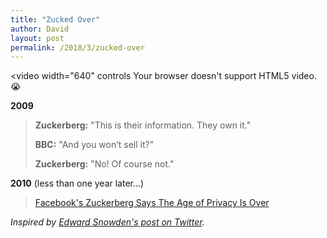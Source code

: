 ```yaml
---
title: "Zucked Over"
author: David
layout: post
permalink: /2018/3/zucked-over
---
```


<video width="640" controls
  <source src="/post-video/zucked-over.webm" type="video/webm">
  <source src="/post-video/zucked-over.mp4" type="video/mp4">
  Your browser doesn't support HTML5 video. 😭
</video>

**2009**
>**Zuckerberg:** "This is their information. They own it."
>
>**BBC:** "And you won’t sell it?"
>
>**Zuckerberg:** "No! Of course not."


**2010** (less than one year later...)
>[Facebook's Zuckerberg Says The Age of Privacy Is Over](https://archive.nytimes.com/www.nytimes.com/external/readwriteweb/2010/01/10/10readwriteweb-facebooks-zuckerberg-says-the-age-of-privac-82963.html)

_Inspired by [Edward Snowden's post on Twitter](https://twitter.com/Snowden/status/978714961450061826)._
